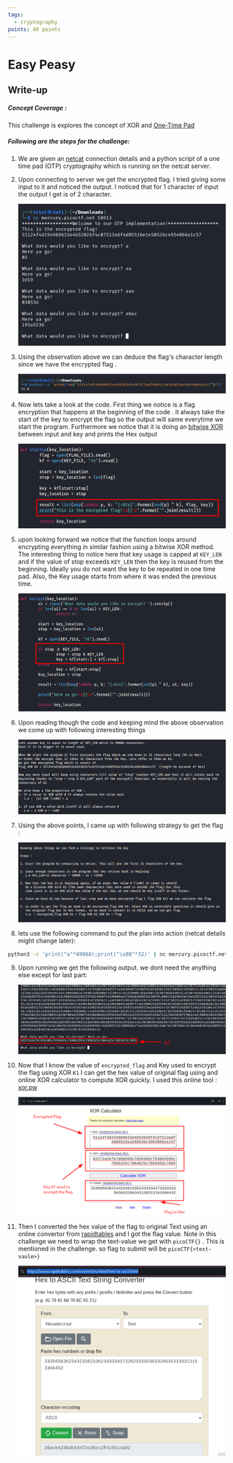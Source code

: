 ```yaml
---
tags:
  - cryptography
points: 40 points
---
```

# Easy Peasy

## Write-up
##### Concept Coverage :
This challenge is explores the concept of XOR and [One-Time Pad](https://en.wikipedia.org/wiki/One-time_pad)
##### Following are the steps for the challenge: 
1. We are given an [netcat](https://www.geeksforgeeks.org/netcat-basic-usage-and-overview/) connection details and a python script of a one time pad (OTP) cryptography which is running on the netcat server. 
   
2. Upon connecting to server we get the encrypted flag. I tried giving some input to it and noticed the output. I noticed that for 1 character of input the output I get is of 2 character.
    
    ![input-testing](../assets/easy-peasy/input-testing.png)
    
3. Using the observation above we can deduce the flag's character length since we have the encrypted flag . 
    
    ![flag-char-length](../assets/easy-peasy/flag-char-length.png)
    
4. Now lets take a look at the code. First thing we notice is a flag encryption that happens at the beginning of the code . it always take the start of the key to encrypt the flag so the output will same everytime we start the program. Furthermore we notice that it is doing an [bitwise XOR](https://www.loginradius.com/blog/engineering/how-does-bitwise-xor-work/) between input and key and prints the Hex output
    
    ![key-encryption-code](../assets/easy-peasy/key-encryption-code.png)
    
5.  upon looking forward we notice that the function loops around encrypting everything in similar fashion using a bitwise XOR method. The interesting thing to notice here that key usage is capped at `KEY_LEN` and if the value of stop exceeds `KEY_LEN` then the key is reused from the beginning. Ideally you do not want the key to be repeated in one time pad. Also, the Key usage starts from where it was ended the previous time.
    
    ![key-rotation](../assets/easy-peasy/key-rotation.png)
    
6. Upon reading though the code and keeping mind the above observation we come up with following interesting things
    
    ![imp-takes](../assets/easy-peasy/imp-takes.png)
    
7. Using the above points, I came up with following strategy to get the flag : 
    
    ![flag-retrival-steps](../assets/easy-peasy/flag-retrival-steps.png)
    
8. lets use the following command to put the plan into action (netcat details might change later):
   
```bash
python3 -c 'print("a"*49968);print("\x00"*32)' | nc mercury.picoctf.net 58913
```

9. Upon running we get the following output. we dont need the anything else except for last part: 
    
    ![K1](../assets/easy-peasy/K1.png)
    
10. Now that I know the value of `encrypted_flag` and Key used to encrypt the flag using XOR `K1`  I can get the hex value of original flag using and online XOR calculator to compute XOR quickly. I used this online tool : [xor.pw](https://xor.pw/#)
    
    ![flag-xor](../assets/easy-peasy/flag-xor.png)
    
11. Then I converted the hex value of the flag to original Text using an online convertor from [rapidtables](https://www.rapidtables.com/convert/number/hex-to-ascii.html) and I got the flag value. Note in this challenge we need to wrap the text-value we get with `picoCTF{}` . This is mentioned in the challenge. so flag to submit will be `picoCTF{<text-vaule>}`
    
    ![flag-value](../assets/easy-peasy/flag-value.png)

